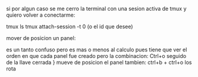 
si por algun caso se me cerro la terminal con una sesion activa de tmux y quiero volver a conectarme:

tmux ls
tmux attach-session -t 0 (o el id que desee)

mover de posicion un panel:

es un tanto confuso pero es mas o menos al calculo pues tiene que ver el orden en que cada panel fue creado pero la combinacion:
Ctrl+o seguido de la llave cerrada } mueve de posicion el panel
tambien: ctrl+b + ctrl+o los rota